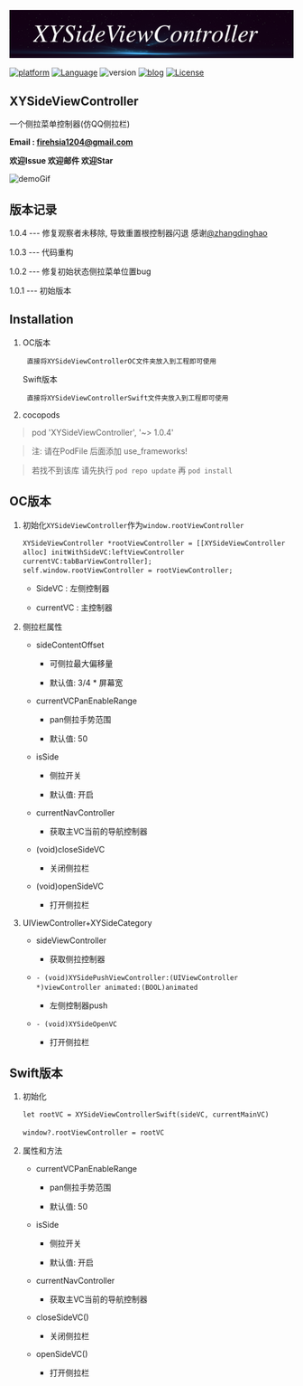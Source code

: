 ![XYSideViewController](images/icon.png)

[![platform](http://img.shields.io/badge/platform-iOS-orange.svg?style=flat)](https://developer.apple.com/iphone/index.action)
[![Language](http://img.shields.io/badge/language-ObjC&Swift-brightgreen.svg?style=flat)](https://developer.apple.com/documentation/)
![version](http://img.shields.io/badge/version-1.0.2-00FFFF.svg?style=flat)
[![blog](http://img.shields.io/badge/jianshu-简书-FF00FF.svg?style=flat)](http://www.jianshu.com/u/eec143f2560d)
[![License](http://img.shields.io/badge/license-MIT-ff69b4.svg?style=flat)](http://mit-license.org)

## XYSideViewController
一个侧拉菜单控制器(仿QQ侧拉栏)

**Email : firehsia1204@gmail.com**

**欢迎Issue 欢迎邮件 欢迎Star** 

![demoGif](images/demoGif.gif)

## 版本记录
1.0.4 --- 修复观察者未移除, 导致重置根控制器闪退 感谢[@zhangdinghao](https://github.com/CalvinCheungCoder)

1.0.3 --- 代码重构

1.0.2 --- 修复初始状态侧拉菜单位置bug

1.0.1 --- 初始版本

## Installation

1. OC版本 
 
		直接将XYSideViewControllerOC文件夹放入到工程即可使用
	
	Swift版本
	
		直接将XYSideViewControllerSwift文件夹放入到工程即可使用

2. cocopods
 
 > pod 'XYSideViewController', '~> 1.0.4'
 
 > 注: 请在PodFile 后面添加 use_frameworks!
 
 >  若找不到该库 请先执行 `pod repo update`  再 `pod install`
 
 
## OC版本

1. 初始化```XYSideViewController```作为```window.rootViewController```
 
	```
	XYSideViewController *rootViewController = [[XYSideViewController alloc] initWithSideVC:leftViewController currentVC:tabBarViewController];
	self.window.rootViewController = rootViewController;
	```
	
	- SideVC :  左侧控制器
	 
	- currentVC : 主控制器
 
2. 侧拉栏属性
 
   - sideContentOffset 
    
  		- 可侧拉最大偏移量  
  		
  		- 默认值:  3/4 * 屏幕宽
   - currentVCPanEnableRange
     
  		- pan侧拉手势范围  
 	  
  		- 默认值: 50
   - isSide 
    
   		- 侧拉开关
   		
   		- 默认值: 开启
   - currentNavController

     	- 获取主VC当前的导航控制器
     
   - (void)closeSideVC 
    
     	- 关闭侧拉栏
   - (void)openSideVC 

   		- 打开侧拉栏
  
3. UIViewController+XYSideCategory
   - sideViewController 
    
   		- 获取侧拉控制器
   - ```- (void)XYSidePushViewController:(UIViewController *)viewController animated:(BOOL)animated``` 
  
 	 	- 左侧控制器push
   - ```- (void)XYSideOpenVC``` 

   		- 打开侧拉栏
  
  
## Swift版本
1. 初始化
 
	 ```
	 let rootVC = XYSideViewControllerSwift(sideVC, currentMainVC)
	  
	 window?.rootViewController = rootVC 
	 ```

2. 属性和方法
   - currentVCPanEnableRange
     
  		- pan侧拉手势范围  
 	  
  		- 默认值: 50
   - isSide 
    
   		- 侧拉开关
   		
   		- 默认值: 开启
   - currentNavController

     	- 获取主VC当前的导航控制器
     
   - closeSideVC() 
    
     	- 关闭侧拉栏
   - openSideVC()

   		- 打开侧拉栏


